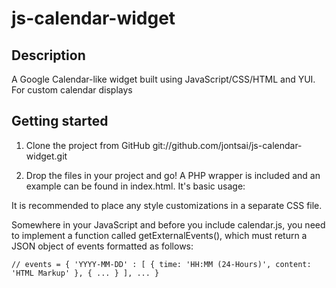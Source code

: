js-calendar-widget
==================

Description
-----------
A Google Calendar-like widget built using JavaScript/CSS/HTML and YUI. For custom calendar displays

Getting started
---------------
1. Clone the project from GitHub
   git://github.com/jontsai/js-calendar-widget.git
2. Drop the files in your project and go!
   A PHP wrapper is included and an example can be found in index.html. It's basic usage:

   <?php require_once('calendar_wrapper.php'); render_calendar(); ?>   

It is recommended to place any style customizations in a separate CSS file.

Somewhere in your JavaScript and before you include calendar.js, you need to implement a function called getExternalEvents(), which must return a JSON object of events formatted as follows:

    // events = { 'YYYY-MM-DD' : [ { time: 'HH:MM (24-Hours)', content: 'HTML Markup' }, { ... } ], ... }

